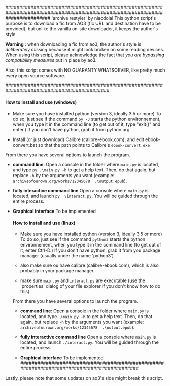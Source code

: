 ################################################################################################################################
'archive restyler' by niacdoial
This python script's purpose is to download a fic from AO3 (fic URL and destination have to be provided), but unlike the vanilla on-site downloader, it keeps the author's style.

**Warning** : when downloading a fic from ao3, the author's style is *deliberately missing* because it might look broken on some reading devices.
When using this script, please acknowledge the fact that *you are bypassing compatibility measures* put in place by ao3.


Also, this script comes with NO GUARANTY WHATSOEVER, like pretty much every open source software.

#############################################################################################


#### How to install and use (windows)
- Make sure you have installed python (version 3, ideally 3.5 or more)
  To do so, just see if the command `py -3` starts the python environnement, when you type it in the command line (to get out of it, type "exit()" and enter.)
  If you don't have python, grab it from python.org

- Install (or just download) Calibre (calibre-ebook.com), and edit ebook-convert.bat so that the path points to Calibre's `ebook-convert.exe`


From there you have several options to launch the program.

- **command line**:
  Open a console in the folder where `main.py` is located, and type `py .\main.py -h` to get a help text. Then, do that again, but replace `-h` by the arguments you want (example: `archiveofourown.org/works/12345678  .\output.epub`).

- **fully interactive command line**
  Open a console where `main.py` is located, and launch `py .\interact.py`. You will be guided through the entire process.

- **Graphical interface**
  To be implemented


  #### How to install and use (linux)
  - Make sure you have installed python (version 3, ideally 3.5 or more)
    To do so, just see if the command `python3` starts the python environnement, when you type it in the command line (to get out of it, enter Ctrl-D.)
    If you don't have python, grab it from you package manager (usually under the name 'python3')

  - also make sure ou have calibre (calibre-ebook.com), which is also probably in your package manager.
  - make sure `main.py` and `interact.py` are executable (use the 'properties' dialog of your file explorer if you don't know how to do this)


  From there you have several options to launch the program.

  - **command line**:
    Open a console in the folder where `main.py` is located, and type `./main.py -h` to get a help text. Then, do that again, but replace `-h` by the arguments you want (example: `archiveofourown.org/works/12345678  .\output.epub`).

  - **fully interactive command line**
    Open a console where `main.py` is located, and launch `./interact.py`. You will be guided through the entire process.

  - **Graphical interface**
    To be implemented
#############################################################################################

Lastly, please note that some updates on ao3's side might break this script.
